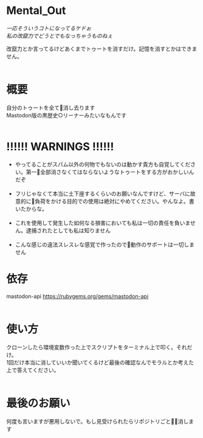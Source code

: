 # Mental_Out<br>
<i>一応そういうコトになってるケドぉ<br>
私の改竄力でどうとでもなっちゃうものねぇ</i><br>

改竄力とか言ってるけどあくまでトゥートを消すだけ。記憶を消すとかはできません。<br>
<br>

# 概要<br>
自分のトゥートを全て消し去ります<br>
Mastodon版の黒歴史○リーナーみたいなもんです
<br>
<br>
# !!!!!! WARNINGS !!!!!!<br>
+ やってることがスパム以外の何物でもないのは動かす貴方も自覚してください。第一全部消さなくてはならないようなトゥートをする方がおかしいんだぞ<br><br>
+ フリじゃなくて本当に土下座するくらいのお願いなんですけど、サーバに故意的に負荷をかける目的での使用は絶対にやめてください。やんなよ。書いたからな。<br><br>
+ これを使用して発生した如何なる損害においても私は一切の責任を負いません。逮捕されたとしても私は知りません<br><br>
+ こんな感じの違法スレスレな感覚で作ったので動作のサポートは一切しません

# 依存<br>
mastodon-api https://rubygems.org/gems/mastodon-api
<br><br>

# 使い方<br>
クローンしたら環境変数作った上でスクリプトをターミナル上で叩く。それだけ。<br>
1回だけ本当に消していいか聞いてくるけど最後の確認なんでモラルとか考えた上で答えてください。<br><br>

# 最後のお願い<br>
何度も言いますが悪用しないで。もし見受けられたらリポジトリごと消します